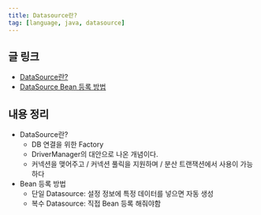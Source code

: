 ```yaml
---
title: Datasource란?
tag: [language, java, datasource]
---
```

## 글 링크
- [DataSource란?](https://velog.io/@byeongju/DataSource-cbd8ln4x)
- [DataSource Bean 등록 방법](https://blog.jiniworld.me/69#a01)
## 내용 정리
- DataSource란?
  - DB 연결을 위한 Factory
  - DriverManager의 대안으로 나온 개념이다.
  - 커넥션을 맺어주고 / 커넥션 풀릭을 지원하며 / 분산 트랜잭션에서 사용이 가능하다
- Bean 등록 방법
  - 단일 Datasource: 설정 정보에 특정 데이터를 넣으면 자동 생성
  - 복수 Datasource: 직접 Bean 등록 해줘야함